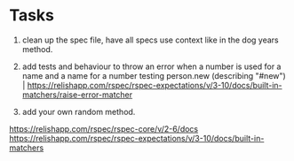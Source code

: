 # Tasks

1. clean up the spec file, have all specs use context like in the dog years method.
1. add tests and behaviour to throw an error when a number is used for a name and a name for a number
    testing person.new (describing "#new") | https://relishapp.com/rspec/rspec-expectations/v/3-10/docs/built-in-matchers/raise-error-matcher

1. add your own random method.




https://relishapp.com/rspec/rspec-core/v/2-6/docs
https://relishapp.com/rspec/rspec-expectations/v/3-10/docs/built-in-matchers